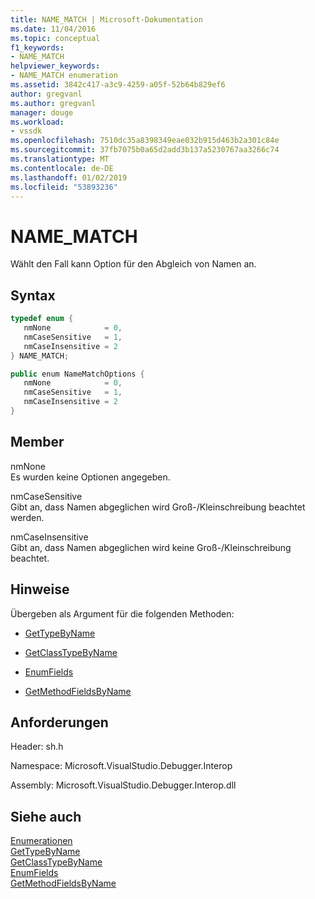 ```yaml
---
title: NAME_MATCH | Microsoft-Dokumentation
ms.date: 11/04/2016
ms.topic: conceptual
f1_keywords:
- NAME_MATCH
helpviewer_keywords:
- NAME_MATCH enumeration
ms.assetid: 3842c417-a3c9-4259-a05f-52b64b829ef6
author: gregvanl
ms.author: gregvanl
manager: douge
ms.workload:
- vssdk
ms.openlocfilehash: 7510dc35a8398349eae032b915d463b2a301c84e
ms.sourcegitcommit: 37fb7075b0a65d2add3b137a5230767aa3266c74
ms.translationtype: MT
ms.contentlocale: de-DE
ms.lasthandoff: 01/02/2019
ms.locfileid: "53893236"
---
```

# <a name="namematch"></a>NAME_MATCH
Wählt den Fall kann Option für den Abgleich von Namen an.  
  
## <a name="syntax"></a>Syntax  
  
```cpp  
typedef enum {   
   nmNone            = 0,  
   nmCaseSensitive   = 1,  
   nmCaseInsensitive = 2  
} NAME_MATCH;  
```  
  
```csharp  
public enum NameMatchOptions {   
   nmNone            = 0,  
   nmCaseSensitive   = 1,  
   nmCaseInsensitive = 2  
}  
```  
  
## <a name="members"></a>Member  
 nmNone  
 Es wurden keine Optionen angegeben.  
  
 nmCaseSensitive  
 Gibt an, dass Namen abgeglichen wird Groß-/Kleinschreibung beachtet werden.  
  
 nmCaseInsensitive  
 Gibt an, dass Namen abgeglichen wird keine Groß-/Kleinschreibung beachtet.  
  
## <a name="remarks"></a>Hinweise  
 Übergeben als Argument für die folgenden Methoden:  
  
-   [GetTypeByName](../../../extensibility/debugger/reference/idebugsymbolprovider-gettypebyname.md)  
  
-   [GetClassTypeByName](../../../extensibility/debugger/reference/idebugsymbolprovider-getclasstypebyname.md)  
  
-   [EnumFields](../../../extensibility/debugger/reference/idebugcontainerfield-enumfields.md)  
  
-   [GetMethodFieldsByName](../../../extensibility/debugger/reference/idebugsymbolprovider-getmethodfieldsbyname.md)  
  
## <a name="requirements"></a>Anforderungen  
 Header: sh.h  
  
 Namespace: Microsoft.VisualStudio.Debugger.Interop  
  
 Assembly: Microsoft.VisualStudio.Debugger.Interop.dll  
  
## <a name="see-also"></a>Siehe auch  
 [Enumerationen](../../../extensibility/debugger/reference/enumerations-visual-studio-debugging.md)   
 [GetTypeByName](../../../extensibility/debugger/reference/idebugsymbolprovider-gettypebyname.md)   
 [GetClassTypeByName](../../../extensibility/debugger/reference/idebugsymbolprovider-getclasstypebyname.md)   
 [EnumFields](../../../extensibility/debugger/reference/idebugcontainerfield-enumfields.md)   
 [GetMethodFieldsByName](../../../extensibility/debugger/reference/idebugsymbolprovider-getmethodfieldsbyname.md)